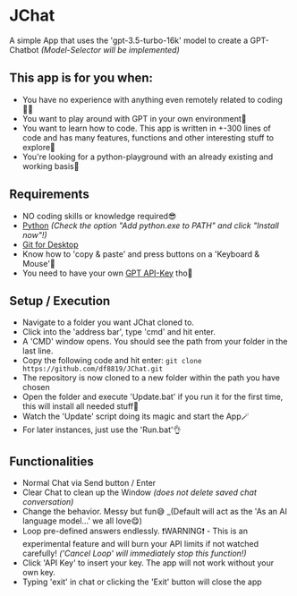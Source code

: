 # JChat
A simple App that uses the 'gpt-3.5-turbo-16k' model to create a GPT-Chatbot _(Model-Selector will be implemented)_

## This app is for you when:
- You have no experience with anything even remotely related to coding🧑‍💻
- You want to play around with GPT in your own environment🤖
- You want to learn how to code. This app is written in +-300 lines of code and has many features, functions and other interesting stuff to explore🎉
- You're looking for a python-playground with an already existing and working basis🫡

## Requirements
- NO coding skills or knowledge required😎
- [Python](https://www.python.org/downloads/) _(Check the option "Add python.exe to PATH" and click "Install now"!)_
- [Git for Desktop](https://git-scm.com/downloads)
- Know how to 'copy & paste' and press buttons on a 'Keyboard & Mouse'🤔
- You need to have your own [GPT API-Key](https://platform.openai.com/account/api-keys) tho👀

## Setup / Execution
- Navigate to a folder you want JChat cloned to.
- Click into the 'address bar', type 'cmd' and hit enter.
- A 'CMD' window opens. You should see the path from your folder in the last line.
- Copy the following code and hit enter:
```git clone https://github.com/df8819/JChat.git```
- The repository is now cloned to a new folder within the path you have chosen
- Open the folder and execute 'Update.bat' if you run it for the first time, this will install all needed stuff🖖
- Watch the 'Update' script doing its magic and start the App🪄
- For later instances, just use the 'Run.bat'👌

## Functionalities
- Normal Chat via Send button / Enter
- Clear Chat to clean up the Window _(does not delete saved chat conversation)_
- Change the behavior. Messy but fun😅 _(Default will act as the 'As an AI language model...' we all love😋)
- Loop pre-defined answers endlessly. ❗WARNING❗ - This is an experimental feature and will burn your API limits if not watched carefully! _('Cancel Loop' will immediately stop this function!)_
- Click 'API Key' to insert your key. The app will not work without your own key.
- Typing 'exit' in chat or clicking the 'Exit' button will close the app